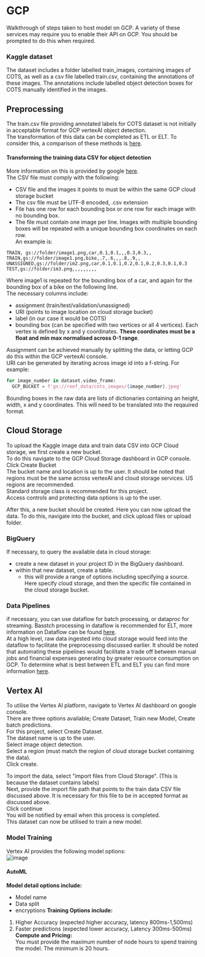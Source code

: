 # GCP
Walkthrough of steps taken to host model on GCP. A variety of these services may require you to enable their API on GCP. You should be prompted to do this when required.  


### Kaggle dataset
The dataset includes a folder labelled train_images, containing images of COTS, as well as a csv file labelled train.csv, containing the annotations of these images. 
The annotations include labelled object detection boxes for COTS manually identified in the images.


## Preprocessing
The train.csv file providing annotated labels for COTS dataset is not initially in acceptable format for GCP vertexAI object detection.  
The transformation of this data can be completed as ETL or ELT. To consider this, a comparison of these methods is [here](https://github.com/KyeMML/GCP/blob/main/Data_Lakes_Data_Wharehouses/Data_Lakes.md).  

#### Transforming the training data CSV for object detection  
More information on this is provided by google [here](https://cloud.google.com/vision/automl/object-detection/docs/csv-format).  
The CSV file must comply with the following:
- CSV file and the images it points to must be within the same GCP cloud storage bucket
- The csv file must be UTF-8 encoded, .csv extension
- File has one row for each bounding box or one row for each image with no bounding box. 
- The file must contain one image per line. Images with multiple bounding boxes will be repeated with a unique bounding box coordinates on each row.  
An example is:  
```
TRAIN, gs://folder/image1.png,car,0.1,0.1,,,0.3,0.3,,
TRAIN,gs://folder/image1.png,bike,.7,.6,,,.8,.9,,
UNASSIGNED,gs://folder/im2.png,car,0.1,0.1,0.2,0.1,0.2,0.3,0.1,0.3
TEST,gs://folder/im3.png,,,,,,,,,
```
Where image1 is repeated for the bounding box of a car, and again for the bounding box of a bike on the following line.  
The necessary columns include:  
- assignment (train/test/validation/unassigned)
- URI (points to image location on cloud storage bucket)
- label (in our case it would be COTS)
- bounding box (can be specified with two vertices or all 4 vertices). Each vertex is defined by x and y coordinates. **These coordinates must be a float and min max normalised across 0-1 range**.

Assignment can be achieved manually by splitting the data, or letting GCP do this within the GCP vertexAI console.  
URI can be generated by iterating across image id into a f-string. For example:  
```python
for image_number in dataset.video_frame:
  GCP_BUCKET = f'gs://reef_data/cots_images/{image_number}.jpeg'
```  
Bounding boxes in the raw data are lists of dictionaries containing an height, width, x and y coordinates. This will need to be translated into the reqauired format.  

## Cloud Storage
To upload the Kaggle image data and train data CSV into GCP Cloud storage, we first create a new bucket.   
To do this navigate to the GCP Cloud Storage dashboard in GCP console.  
Click Create Bucket  
The bucket name and location is up to the user. It should be noted that regions must be the same across vertexAI and cloud storage services. US regions are recommended.  
Standard storage class is recommended for this project.  
Access controls and protecting data options is up to the user.  

After this, a new bucket should be created. Here you can now upload the data. To do this, navigate into the bucket, and click upload files or upload folder.


### BigQuery
If necessary, to query the available data in cloud storage:
- create a new dataset in your project ID in the BigQuery dashboard.
- within that new dataset, create a table. 
  - this will provide a range of options including specifying a source. Here specify cloud storage, and then the specific file contained in the cloud storage bucket.

### Data Pipelines
if necessary, you can use dataflow for batch processing, or dataproc for streaming. Basstch processing in dataflow is recommended for ELT, more information on Dataflow can be found [here](https://github.com/KyeMML/GCP/blob/main/Batch_Data_Pipelines/Dataflow.md).  
At a high level, raw data ingested into cloud storage would feed into the dataflow to facilitate the preprocessing discussed earlier. It should be noted that automating these pipelines would facilitate a trade off between manual jobs and financial expenses generating by greater resource consumption on GCP. To determine what is best between ETL and ELT you can find more information [here](https://github.com/KyeMML/GCP/blob/main/Data_Lakes_Data_Wharehouses/Data_Lakes.md).

## Vertex AI
To utilise the Vertex AI platform, navigate to Vertex AI dashboard on google console.  
There are three options available; Create Dataset, Train new Model, Create batch predictions.  
For this project, select Create Dataset.  
The dataset name is up to the user.    
Select image object detection.  
Select a region (must match the region of cloud storage bucket containing the data).    
Click create.  

To import the data, select "import files from Cloud Storage". (This is because the dataset contains labels)  
Next, provide the import file path that points to the train data CSV file discussed above. It is necessary for this file to be in accepted format as discussed above.  
Click continue  
You will be notified by email when this process is completed.  
This dataset can now be utilised to train a new model.  

### Model Training  
Vertex AI provides the following model options:  
![image](https://user-images.githubusercontent.com/55074122/154063281-e661ee1f-ff35-416c-813c-2ad1c34963df.png)

#### AutoML
**Model detail options include:**  
- Model name
- Data split
- encryptions
**Training Options include:**  
1. Higher Accuracy (expected higher accuracy, latency 800ms-1,500ms)
2. Faster predictions (expected lower accuracy, Latency 300ms-500ms)
**Compute and Pricing:**  
You must provide the maximum number of node hours to spend training the model. The minimum is 20 hours.
